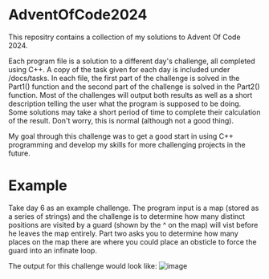 # AdventOfCode2024
This repositry contains a collection of my solutions to Advent Of Code 2024.

Each program file is a solution to a different day's challenge, all completed using C++.
A copy of the task given for each day is included under /docs/tasks.
In each file, the first part of the challenge is solved in the Part1() function and the second part of the challenge is solved in the Part2() function. Most of the challenges will output both results as well as a short description telling the user what the program is supposed to be doing.
Some solutions may take a short period of time to complete their calculation of the result. Don't worry, this is normal (although not a good thing).

My goal through this challenge was to get a good start in using C++ programming and develop my skills for more challenging projects in the future.

# Example
Take day 6 as an example challenge. The program input is a map (stored as a series of strings) and the challenge is to determine how many distinct positions are visited by a guard (shown by the ^ on the map) will vist before he leaves the map entirely. Part two asks you to determine how many places on the map there are where you could place an obsticle to force the guard into an infinate loop.

The output for this challenge would look like:
![image](https://github.com/user-attachments/assets/be35704f-730d-49df-a55d-787a74fa3670)
